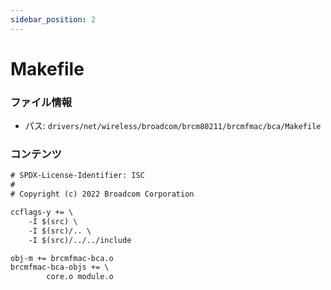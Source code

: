 ```yaml
---
sidebar_position: 2
---
```

# Makefile

### ファイル情報

- パス: `drivers/net/wireless/broadcom/brcm80211/brcmfmac/bca/Makefile`

### コンテンツ

```txt
# SPDX-License-Identifier: ISC
#
# Copyright (c) 2022 Broadcom Corporation

ccflags-y += \
	-I $(src) \
	-I $(src)/.. \
	-I $(src)/../../include

obj-m += brcmfmac-bca.o
brcmfmac-bca-objs += \
		core.o module.o

```
